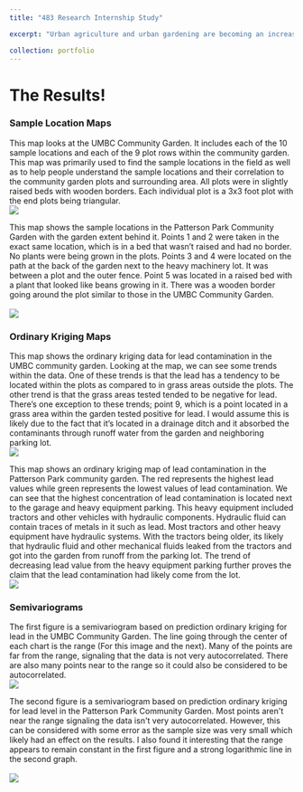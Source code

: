 ```yaml
---
title: "483 Research Internship Study"

excerpt: "Urban agriculture and urban gardening are becoming an increasingly important part of today’s society, especially with a growing population and urban sprawl.  Urban agriculture and gardening play an important role in urban areas as it can help bring fresh and healthy foods to communities that are in need of them, and local produce to urban areas.  However, monitoring the health of the urban gardens is vital to human and crop health.  Urban areas are at risk of various contaminants because of their closeness to industry and the transportation within cities.  Many urban areas contain lots of contaminants such as those from manufacturing and industry, cars, and many other causes.  “Lead is the most common contaminant in urban soils” (Brown et al. 27) and “Lead has been shown to persist in soils, sometimes for centuries” (Schwarz et. al, 32).  Fertilizers and compost added into the soil in the gardens may increase contaminants such as lead in soil after repeated use.  Naturally occurring lead levels in urban soils are about 150 mg/kg, however some urban areas can have an excess of 1000 mg/kg (Brown et al. 27).  As a comparison, the EPA Hazard Level of Lead in the soil is 400 mg/kg.  This higher level of lead in the soil can lead to a decrease in the pH of the soil.  One of the sources of lead in urban soils comes from paint.  “...89% of exterior residential structures built before 1978…” (Clark et. al, 312) contain lead.  In older cities such as Baltimore, this can play a major role in lead contamination.  Contaminants in the soil such as lead can then affect the health of people in many ways, and people can be contaminated through consumption of contaminated foods or through the inhalation of dust in the air.  Other soil contaminants include pesticides, petroleum products, radon, and asbestos.  Various metals contaminate urban soils as well.  Besides the previously mentioned lead, metal contaminants in urban soils include zinc, copper, chromium, and nickel.  It’s important to study the levels of lead in urban garden soils not just for human health, but also because “...Pb emitted in past decades exists in urban areas, particularly in soils.” (Sung and Park, 38)." 

collection: portfolio
---
```

<h1>The Results!</h1>

<h3>Sample Location Maps</h3>
This map looks at the UMBC Community Garden.  It includes each of the 10 sample locations and each of the 9 plot rows within the community garden.  This map was primarily used to find the sample locations in the field as well as to help people understand the sample locations and their correlation to the community garden plots and surrounding area.  All plots were in slightly raised beds with wooden borders.  Each individual plot is a 3x3 foot plot with the end plots being triangular.  
<br/><img src='/images/samplelocations_plots.png'>

This map shows the sample locations in the Patterson Park Community Garden with the garden extent behind it.  Points 1 and 2 were taken in the exact same location, which is in a bed that wasn’t raised and had no border.  No plants were being grown in the plots.  Points 3 and 4 were located on the path at the back of the garden next to the heavy machinery lot.  It was between a plot and the outer fence.  Point 5 was located in a raised bed with a plant that looked like beans growing in it.  There was a wooden border going around the plot similar to those in the UMBC Community Garden.  
<br/><img src='/images/SL_PP.png'>

<h3>Ordinary Kriging Maps</h3>
This map shows the ordinary kriging data for lead contamination in the UMBC community garden.  Looking at the map, we can see some trends within the data.  One of these trends is that the lead has a tendency to be located within the plots as compared to in grass areas outside the plots.  The other trend is that the grass areas tested tended to be negative for lead.  There’s one exception to these trends; point 9, which is a point located in a grass area within the garden tested positive for lead.  I would assume this is likely due to the fact that it’s located in a drainage ditch and it absorbed the contaminants through runoff water from the garden and neighboring parking lot.  
<br/><img src='/images/Lead_kriging.png'>

This map shows an ordinary kriging map of lead contamination in the Patterson Park community garden.  The red represents the highest lead values while green represents the lowest values of lead contamination.  We can see that the highest concentration of lead contamination is located next to the garage and heavy equipment parking.  This heavy equipment included tractors and other vehicles with hydraulic components.  Hydraulic fluid can contain traces of metals in it such as lead.  Most tractors and other heavy equipment have hydraulic systems.  With the tractors being older, its likely that hydraulic fluid and other mechanical fluids leaked from the tractors and got into the garden from runoff from the parking lot.  The trend of decreasing lead value from the heavy equipment parking further proves the claim that the lead contamination had likely come from the lot.
<br/><img src='/images/PP_Kriging.png'>

<h3>Semivariograms</h3>
The first figure is a semivariogram based on prediction ordinary kriging for lead in the UMBC Community Garden.  The line going through the center of each chart is the range (For this image and the next).  Many of the points are far from the range, signaling that the data is not very autocorrelated.  There are also many points near to the range so it could also be considered to be autocorrelated.    
<br/><img src='/images/UMBC_semivariogram.png'>

The second figure is a semivariogram based on prediction ordinary kriging for lead level in the Patterson Park Community Garden. Most points aren't near the range signaling the data isn't very autocorrelated.  However, this can be considered with some error as the sample size was very small which likely had an effect on the results.  I also found it interesting that the range appears to remain constant in the first figure and a strong logarithmic line in the second graph.  
<br/><img src='/images/PPLead_semivariogram.jpg'>
